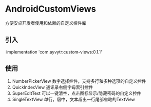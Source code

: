 # AndroidCustomViews
方便安卓开发者使用和依赖的自定义控件库



## 引入

​	implementation 'com.ayvytr:custom-views:0.1.1'

## 使用

1. NumberPickerView 数字选择控件，支持多行和多种选项的自定义控件
2. QuickIndexView 通讯录右侧字母索引控件
3. SuperEditText 可以一键清空，点击图标显示/隐藏密码的自定义控件
4. SingleTextView 单行，居中，文本超出一行尾部省略的TextView

